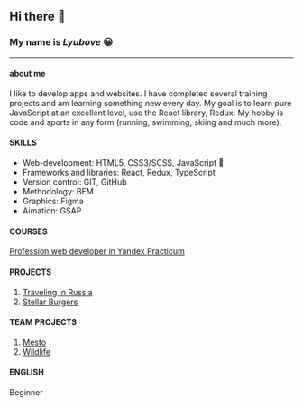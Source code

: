 
## Hi there 👋
### My name is _Lyubove_ :grinning:
______________________

#### **about me**

I like to develop apps and websites. I have completed several training projects and am learning something new every day. My goal is to learn pure JavaScript at an excellent level, use the React library, Redux. My hobby is code and sports in any form (running, swimming, skiing and much more).

#### SKILLS

- Web-development: HTML5, CSS3/SCSS, JavaScript :revolving_hearts:
- Frameworks and libraries: React, Redux, TypeScript
- Version control: GIT, GitHub
- Methodology: BEM
- Graphics: Figma
- Aimation: GSAP

#### COURSES

[Profession web developer in Yandex Practicum](https://practicum.yandex.ru/web-plus/)

#### PROJECTS

1. [Traveling in Russia](https://luba-web.github.io/russian-travel/)
2. [Stellar Burgers](https://luba-web.github.io/stellar-burgers/)

#### TEAM PROJECTS

1. [Mesto](https://loown101.github.io/mesto-project/index.html)
2. [Wildlife](https://luba-web.github.io/Wildlife/)

#### ENGLISH

Beginner

